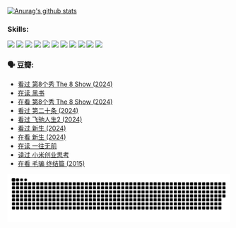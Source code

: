 
[![Anurag's github stats](https://github-readme-stats.vercel.app/api?username=w940853815)](https://github.com/anuraghazra/github-readme-stats)

### Skills:

<code><img height="32" src="https://cdn.jsdelivr.net/npm/simple-icons@v5/icons/python.svg"></code>
<code><img height="32" src="https://cdn.jsdelivr.net/npm/simple-icons@v5/icons/javascript.svg"></code>
<code><img height="32" src="https://cdn.jsdelivr.net/npm/simple-icons@v5/icons/django.svg"></code>
<code><img height="32" src="https://cdn.jsdelivr.net/npm/simple-icons@v5/icons/flask.svg"></code>
<code><img height="32" src="https://cdn.jsdelivr.net/npm/simple-icons@v5/icons/vuetify.svg"></code>
<code><img height="32" src="https://cdn.jsdelivr.net/npm/simple-icons@v5/icons/git.svg"></code>
<code><img height="32" src="https://cdn.jsdelivr.net/npm/simple-icons@v5/icons/docker.svg"></code>
<code><img height="32" src="https://cdn.jsdelivr.net/npm/simple-icons@v5/icons/postgresql.svg"></code>
<code><img height="32" src="https://cdn.jsdelivr.net/npm/simple-icons@v5/icons/elasticsearch.svg"></code>
<code><img height="32" src="https://cdn.jsdelivr.net/npm/simple-icons@v5/icons/macos.svg"></code>
<code><img height="32" src="https://cdn.jsdelivr.net/npm/simple-icons@v5/icons/linux.svg"></code>

### 🗣 豆瓣:

<!-- DOUBAN-ACTIVITIES:START -->
- [看过 第8个秀 The 8 Show‎ (2024)](https://www.douban.com/people/136069238/status/4622960077/?_i=17525100)
- [在读 黑书](https://www.douban.com/people/136069238/status/4621189759/?_i=17525100)
- [在看 第8个秀 The 8 Show‎ (2024)](https://www.douban.com/people/136069238/status/4619801154/?_i=17525100)
- [看过 第二十条‎ (2024)](https://www.douban.com/people/136069238/status/4618624208/?_i=17525100)
- [看过 飞驰人生2‎ (2024)](https://www.douban.com/people/136069238/status/4616048805/?_i=17525100)
- [看过 新生‎ (2024)](https://www.douban.com/people/136069238/status/4612373431/?_i=17525100)
- [在看 新生‎ (2024)](https://www.douban.com/people/136069238/status/4607441062/?_i=17525100)
- [在读 一往无前](https://www.douban.com/people/136069238/status/4590507310/?_i=17525100)
- [读过 小米创业思考](https://www.douban.com/people/136069238/status/4590506983/?_i=17525100)
- [在看 毛骗 终结篇‎ (2015)](https://www.douban.com/people/136069238/status/4581971924/?_i=17525100)
<!-- DOUBAN-ACTIVITIES:END -->


![Snake animation](https://raw.githubusercontent.com/w940853815/w940853815/output/github-contribution-grid-snake.svg)

<!--
**w940853815/w940853815** is a ✨ _special_ ✨ repository because its `README.md` (this file) appears on your GitHub profile.

Here are some ideas to get you started:

- 🔭 I’m currently working on ...
- 🌱 I’m currently learning ...
- 👯 I’m looking to collaborate on ...
- 🤔 I’m looking for help with ...
- 💬 Ask me about ...
- 📫 How to reach me: ...
- 😄 Pronouns: ...
- ⚡ Fun fact: ...
-->

